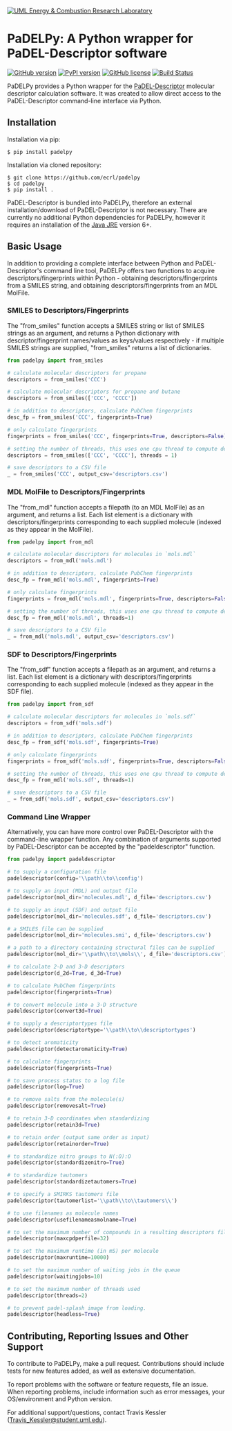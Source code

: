[![UML Energy & Combustion Research Laboratory](https://sites.uml.edu/hunter-mack/files/2021/11/ECRL_final.png)](http://faculty.uml.edu/Hunter_Mack/)

# PaDELPy: A Python wrapper for PaDEL-Descriptor software

[![GitHub version](https://badge.fury.io/gh/ecrl%2Fpadelpy.svg)](https://badge.fury.io/gh/ecrl%2Fpadelpy)
[![PyPI version](https://badge.fury.io/py/padelpy.svg)](https://badge.fury.io/py/padelpy)
[![GitHub license](https://img.shields.io/badge/license-MIT-blue.svg)](https://raw.githubusercontent.com/ecrl/padelpy/master/LICENSE.txt)
[![Build Status](https://dev.azure.com/uml-ecrl/package-management/_apis/build/status/ECRL.PaDELPy?branchName=master)](https://dev.azure.com/uml-ecrl/package-management/_build/latest?definitionId=2&branchName=master)

PaDELPy provides a Python wrapper for the [PaDEL-Descriptor](https://pubmed.ncbi.nlm.nih.gov/21425294/) molecular descriptor calculation software. It was created to allow direct access to the PaDEL-Descriptor command-line interface via Python.

## Installation

Installation via pip:

```
$ pip install padelpy
```

Installation via cloned repository:

```
$ git clone https://github.com/ecrl/padelpy
$ cd padelpy
$ pip install .
```

PaDEL-Descriptor is bundled into PaDELPy, therefore an external installation/download of PaDEL-Descriptor is not necessary. There are currently no additional Python dependencies for PaDELPy, however it requires an installation of the [Java JRE](https://www.oracle.com/technetwork/java/javase/downloads/jre8-downloads-2133155.html) version 6+.

## Basic Usage

In addition to providing a complete interface between Python and PaDEL-Descriptor's command line tool, PaDELPy offers two functions to acquire descriptors/fingerprints within Python - obtaining descriptors/fingerprints from a SMILES string, and obtaining descriptors/fingerprints from an MDL MolFile.

### SMILES to Descriptors/Fingerprints

The "from_smiles" function accepts a SMILES string or list of SMILES strings as an argument, and returns a Python dictionary with descriptor/fingerprint names/values as keys/values respectively - if multiple SMILES strings are supplied, "from_smiles" returns a list of dictionaries.

```python
from padelpy import from_smiles

# calculate molecular descriptors for propane
descriptors = from_smiles('CCC')

# calculate molecular descriptors for propane and butane
descriptors = from_smiles(['CCC', 'CCCC'])

# in addition to descriptors, calculate PubChem fingerprints
desc_fp = from_smiles('CCC', fingerprints=True)

# only calculate fingerprints
fingerprints = from_smiles('CCC', fingerprints=True, descriptors=False)

# setting the number of threads, this uses one cpu thread to compute descriptors
descriptors = from_smiles(['CCC', 'CCCC'], threads = 1)

# save descriptors to a CSV file
_ = from_smiles('CCC', output_csv='descriptors.csv')
```

### MDL MolFile to Descriptors/Fingerprints

The "from_mdl" function accepts a filepath (to an MDL MolFile) as an argument, and returns a list. Each list element is a dictionary with descriptors/fingerprints corresponding to each supplied molecule (indexed as they appear in the MolFile).

```python
from padelpy import from_mdl

# calculate molecular descriptors for molecules in `mols.mdl`
descriptors = from_mdl('mols.mdl')

# in addition to descriptors, calculate PubChem fingerprints
desc_fp = from_mdl('mols.mdl', fingerprints=True)

# only calculate fingerprints
fingerprints = from_mdl('mols.mdl', fingerprints=True, descriptors=False)

# setting the number of threads, this uses one cpu thread to compute descriptors
desc_fp = from_mdl('mols.mdl', threads=1)

# save descriptors to a CSV file
_ = from_mdl('mols.mdl', output_csv='descriptors.csv')
```

### SDF to Descriptors/Fingerprints

The "from_sdf" function accepts a filepath as an argument, and returns a list.
Each list element is a dictionary with descriptors/fingerprints corresponding to each supplied
molecule (indexed as they appear in the SDF file).

```python
from padelpy import from_sdf

# calculate molecular descriptors for molecules in `mols.sdf`
descriptors = from_sdf('mols.sdf')

# in addition to descriptors, calculate PubChem fingerprints
desc_fp = from_sdf('mols.sdf', fingerprints=True)

# only calculate fingerprints
fingerprints = from_sdf('mols.sdf', fingerprints=True, descriptors=False)

# setting the number of threads, this uses one cpu thread to compute descriptors
desc_fp = from_mdl('mols.sdf', threads=1)

# save descriptors to a CSV file
_ = from_sdf('mols.sdf', output_csv='descriptors.csv')
```

### Command Line Wrapper

Alternatively, you can have more control over PaDEL-Descriptor with the command-line wrapper function. Any combination of arguments supported by PaDEL-Descriptor can be accepted by the "padeldescriptor" function.

```python
from padelpy import padeldescriptor

# to supply a configuration file
padeldescriptor(config='\\path\\to\\config')

# to supply an input (MDL) and output file
padeldescriptor(mol_dir='molecules.mdl', d_file='descriptors.csv')

# to supply an input (SDF) and output file
padeldescriptor(mol_dir='molecules.sdf', d_file='descriptors.csv')

# a SMILES file can be supplied
padeldescriptor(mol_dir='molecules.smi', d_file='descriptors.csv')

# a path to a directory containing structural files can be supplied
padeldescriptor(mol_dir='\\path\\to\\mols\\', d_file='descriptors.csv')

# to calculate 2-D and 3-D descriptors
padeldescriptor(d_2d=True, d_3d=True)

# to calculate PubChem fingerprints
padeldescriptor(fingerprints=True)

# to convert molecule into a 3-D structure
padeldescriptor(convert3d=True)

# to supply a descriptortypes file
padeldescriptor(descriptortype='\\path\\to\\descriptortypes')

# to detect aromaticity
padeldescriptor(detectaromaticity=True)

# to calculate fingerprints
padeldescriptor(fingerprints=True)

# to save process status to a log file
padeldescriptor(log=True)

# to remove salts from the molecule(s)
padeldescriptor(removesalt=True)

# to retain 3-D coordinates when standardizing
padeldescriptor(retain3d=True)

# to retain order (output same order as input)
padeldescriptor(retainorder=True)

# to standardize nitro groups to N(:O):O
padeldescriptor(standardizenitro=True)

# to standardize tautomers
padeldescriptor(standardizetautomers=True)

# to specify a SMIRKS tautomers file
padeldescriptor(tautomerlist='\\path\\to\\tautomers\\')

# to use filenames as molecule names
padeldescriptor(usefilenameasmolname=True)

# to set the maximum number of compounds in a resulting descriptors file
padeldescriptor(maxcpdperfile=32)

# to set the maximum runtime (in mS) per molecule
padeldescriptor(maxruntime=10000)

# to set the maximum number of waiting jobs in the queue
padeldescriptor(waitingjobs=10)

# to set the maximum number of threads used
padeldescriptor(threads=2)

# to prevent padel-splash image from loading.
padeldescriptor(headless=True)

```

## Contributing, Reporting Issues and Other Support

To contribute to PaDELPy, make a pull request. Contributions should include tests for new features added, as well as extensive documentation.

To report problems with the software or feature requests, file an issue. When reporting problems, include information such as error messages, your OS/environment and Python version.

For additional support/questions, contact Travis Kessler (Travis_Kessler@student.uml.edu).
